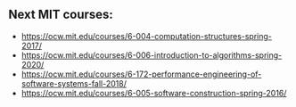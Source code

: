 ## **Next MIT courses:**
- https://ocw.mit.edu/courses/6-004-computation-structures-spring-2017/
- https://ocw.mit.edu/courses/6-006-introduction-to-algorithms-spring-2020/
- https://ocw.mit.edu/courses/6-172-performance-engineering-of-software-systems-fall-2018/
- https://ocw.mit.edu/courses/6-005-software-construction-spring-2016/
